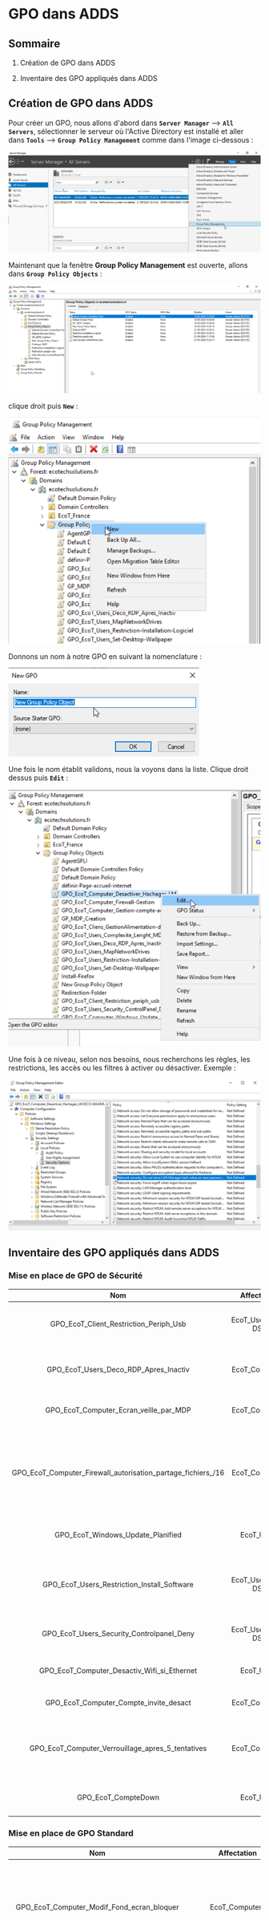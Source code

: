 # GPO dans ADDS

## Sommaire

1) Création de GPO dans ADDS

2) Inventaire des GPO appliqués dans ADDS

## Création de GPO dans ADDS

Pour créer un GPO, nous allons d'abord dans **`Server Manager`** --> **`All Servers`**, 
sélectionner le serveur où l'Active Directory est installé et aller dans **`Tools`** --> **`Group Policy Management`** 
comme dans l'image ci-dessous :

![GPO](/S11/ressource/GPO/Serv_Manag_TOOLS.png)

Maintenant que la fenêtre **Group Policy Management** est ouverte, allons dans **`Group Policy Objects`** : 

![GPO](/S11/ressource/GPO/Group_Policy_Management_interface.png)

clique droit puis **`New`** :

![GPO](/S11/ressource/GPO/New_GPO.png)

Donnons un nom à notre GPO en suivant la nomenclature :

![](/S11/ressource/GPO/New_Name_GPO.png)

Une fois le nom établit validons, nous la voyons dans la liste. Clique droit dessus puis **`Edit`** :

![](/S11/ressource/GPO/Edit_GPO.png)

Une fois à ce niveau, selon nos besoins, nous recherchons les règles, les restrictions, les accès ou les filtres à activer ou désactiver. Exemple :

![](/S11/ressource/GPO/Navig_Rule_for_GPO.png)

## Inventaire des GPO appliqués dans ADDS

### Mise en place de GPO de Sécurité

|Nom|Affectation|Description|
|:-:|:-:|:-:|
|GPO_EcoT_Client_Restriction_Periph_Usb|EcoT_Users(Sauf DSI)|Bloquer tous les périphériques de stockage USB|
|GPO_EcoT_Users_Deco_RDP_Apres_Inactiv|EcoT_Computers|Déconnecte le bureau a distance après 5min d'inactivité|
|GPO_EcoT_Computer_Ecran_veille_par_MDP|EcoT_Computers|Après 5 min d'inactivité l'écran se vérouille|
|GPO_EcoT_Computer_Firewall_autorisation_partage_fichiers_/16 |EcoT_Computers|Autoriser l'exception de partage de fichiers entrants et d'imprimantes provenant des adresses IP du sous-réseau 10.10.0.0/16|
|GPO_EcoT_Windows_Update_Planified|EcoT_Users|Lancement des mises à jour les samedi a 3:00 heures|
|GPO_EcoT_Users_Restriction_Install_Software|EcoT_Users(Sauf DSI)|Bloquer des programmes et empêcher l’installation de logiciels(Sauf administrateurs local)|
|GPO_EcoT_Users_Security_Controlpanel_Deny|EcoT_Users(Sauf DSI)|Restriction d'accès au panneau de configuration|
|GPO_EcoT_Computer_Desactiv_Wifi_si_Ethernet|EcoT_Users|Désactiver le WiFi lorsque le câble Ethernet est connecté|
|GPO_EcoT_Computer_Compte_invite_desact|EcoT_Computers|Désactivation du compte invité|
|GPO_EcoT_Computer_Verrouillage_apres_5_tentatives|EcoT_Computers|Verrouillage du comptes pendant 10 minutes après 5 tentatives de connexions ratées|
|GPO_EcoT_CompteDown|EcoT_Users|Désactiver les comptes qui sont dans l'OU CompteDown |

### Mise en place de GPO Standard

|Nom|Affectation|Description|
|:-:|:-:|:-:|
|GPO_EcoT_Computer_Modif_Fond_ecran_bloquer|EcoT_Computers|Empêcher la modification de l'arrière-plan du menu démarrer, ainsi que l'image de l'écran de verrouillage et d'ouverture de session|
|GPO_EcoT_Computer_Message_Bienvenue|EcoT_Computers| Message de bienvenu pour les utilisateurs essayant de se connecter|
|GPO_EcoT_Computer_Gestion_Alimentation_disk|EcoT_Computers|Arrêt du disque dur après des périodes d'inactivité|
|GPO_EcoT_Computer_définir_page_Accueil_internet|EcoT_Computers|Définir www.google.fr comme page d'accueil par defaut sur EDGE|
|GPO_EcoT_Computer_Gestion_Alim_Haute_perfo|EcoT_Users(Developpement)|Maximisation de la puissance de traitement|
|GPO_EcoT_Computer_Install_Firefox|EcoT_Computers|Installation de Firefox|
|GPO_EcoT_Computer_Install_Putty|EcoT_Computers|Installation de Putty|